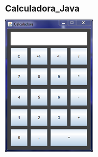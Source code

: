 # Calculadora_Java

<img src="https://github.com/EmersonSotero/Calculadora_Java/blob/main/calculadoraV1.png">
